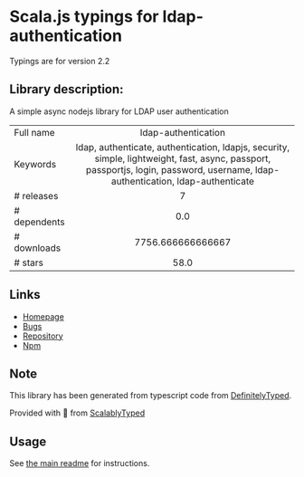 
# Scala.js typings for ldap-authentication

Typings are for version 2.2

## Library description:
A simple async nodejs library for LDAP user authentication

|                    |                 |
| ------------------ | :-------------: |
| Full name          | ldap-authentication |
| Keywords           | ldap, authenticate, authentication, ldapjs, security, simple, lightweight, fast, async, passport, passportjs, login, password, username, ldap-authentication, ldap-authenticate |
| # releases         | 7 |
| # dependents       | 0.0 |
| # downloads        | 7756.666666666667 |
| # stars            | 58.0 |

## Links
- [Homepage](https://github.com/shaozi/ldap-authentication#readme)
- [Bugs](https://github.com/shaozi/ldap-authentication/issues)
- [Repository](https://github.com/shaozi/ldap-authentication)
- [Npm](https://www.npmjs.com/package/ldap-authentication)
    


## Note
This library has been generated from typescript code from [DefinitelyTyped](https://definitelytyped.org).

Provided with :purple_heart: from [ScalablyTyped](https://github.com/oyvindberg/ScalablyTyped)

## Usage
See [the main readme](../../readme.md) for instructions.



